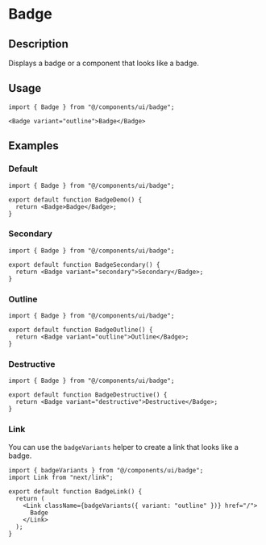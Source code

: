 # Badge

## Description

Displays a badge or a component that looks like a badge.

## Usage

```tsx
import { Badge } from "@/components/ui/badge";
```

```tsx
<Badge variant="outline">Badge</Badge>
```

## Examples

### Default

```tsx
import { Badge } from "@/components/ui/badge";

export default function BadgeDemo() {
  return <Badge>Badge</Badge>;
}
```

### Secondary

```tsx
import { Badge } from "@/components/ui/badge";

export default function BadgeSecondary() {
  return <Badge variant="secondary">Secondary</Badge>;
}
```

### Outline

```tsx
import { Badge } from "@/components/ui/badge";

export default function BadgeOutline() {
  return <Badge variant="outline">Outline</Badge>;
}
```

### Destructive

```tsx
import { Badge } from "@/components/ui/badge";

export default function BadgeDestructive() {
  return <Badge variant="destructive">Destructive</Badge>;
}
```

### Link

You can use the `badgeVariants` helper to create a link that looks like a badge.

```tsx
import { badgeVariants } from "@/components/ui/badge";
import Link from "next/link";

export default function BadgeLink() {
  return (
    <Link className={badgeVariants({ variant: "outline" })} href="/">
      Badge
    </Link>
  );
}
```
